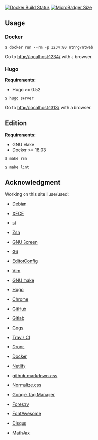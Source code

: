[![Docker Build Status](https://img.shields.io/docker/build/ntrrg/ntweb.svg)](https://store.docker.com/community/images/ntrrg/ntweb)
[![MicroBadger Size](https://img.shields.io/microbadger/image-size/ntrrg/ntweb.svg)](https://microbadger.com/images/ntrrg/ntweb)

## Usage

### Docker

```shell-session
$ docker run --rm -p 1234:80 ntrrg/ntweb
```

Go to <http://localhost:1234/> with a browser.

### Hugo

**Requirements:**

* Hugo >= 0.52

```shell-session
$ hugo server
```

Go to <http://localhost:1313/> with a browser.

## Edition

**Requirements:**

* GNU Make
* Docker >= 18.03

```shell-session
$ make run
```

```shell-session
$ make lint
```

## Acknowledgment

Working on this site I use/used:

* [Debian](https://www.debian.org/)

* [XFCE](https://xfce.org/)

* [st](https://st.suckless.org/)

* [Zsh](http://www.zsh.org/)

* [GNU Screen](https://www.gnu.org/software/screen)

* [Git](https://git-scm.com/)

* [EditorConfig](http://editorconfig.org/)

* [Vim](https://www.vim.org/)

* [GNU make](https://www.gnu.org/software/make/)

* [Hugo](https://gohugo.io)

* [Chrome](https://www.google.com/chrome/browser/desktop/index.html)

* [GitHub](https://github.com)

* [Gitlab](https://gitlab.com/)

* [Gogs](https://gogs.io/)

* [Travis CI](https://travis-ci.org)

* [Drone](https://drone.io/)

* [Docker](https://docker.com)

* [Netlify](https://www.netlify.com/)

* [github-markdown-css](https://github.com/sindresorhus/github-markdown-css)

* [Normalize.css](https://necolas.github.io/normalize.css/)

* [Google Tag Manager](https://www.google.com/analytics/tag-manager/)

* [Forestry](https://forestry.io) 

* [FontAwesome](https://fontawesome.com/) 

* [Disqus](https://disqus.com/) 

* [MathJax](https://www.mathjax.org/) 

